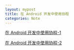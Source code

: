 ```yaml
---
layout: mypost
title: 在 Android 开发中使用协程
categories: Note
---
```

[在 Android 开发中使用协程-1](https://mp.weixin.qq.com/s?__biz=MzAwODY4OTk2Mg==&mid=2652052998&idx=2&sn=18715a7e33b7f7a5878bd301e9f8f935&scene=21#wechat_redirect)


[在 Android 开发中使用协程-2](https://mp.weixin.qq.com/s?__biz=MzAwODY4OTk2Mg==&mid=2652053198&idx=1&sn=423b91055d467c02a1c47608acb76dba&chksm=808cbe8bb7fb379d662b70bf44aa1cabc14481bac24b00a905f09f60055b798595ab0bb48a97&mpshare=1&scene=1&srcid=0511R1wIR0iME53tnMOu4AWe&sharer_sharetime=1589167903254&sharer_shareid=ea26e6939e4b19e32aa9c8425af8c22b&key=5298608d5b36fb0df3d84ba321574a0e2801c4c1b2a0f235c259ff113391534110c8b9d848fdf1362882d4a1fb224c5c6f5b81552d26acdd314a09e9e2a22d50acdc7e6922a975fcd0ee91fdc040d2f2&ascene=1&uin=NDYxNTczOTYw&devicetype=Windows+10+x64&version=62090070&lang=zh_CN&exportkey=AWXTFTfmnrt5dEUN8a4tkkU%3D&pass_ticket=x4nhjlU7A581UxZb5N%2BXs7YEhHkSbLiP%2FJkDLQ1tG0z5BzZpW4X3DkbtQY1X25nz)

